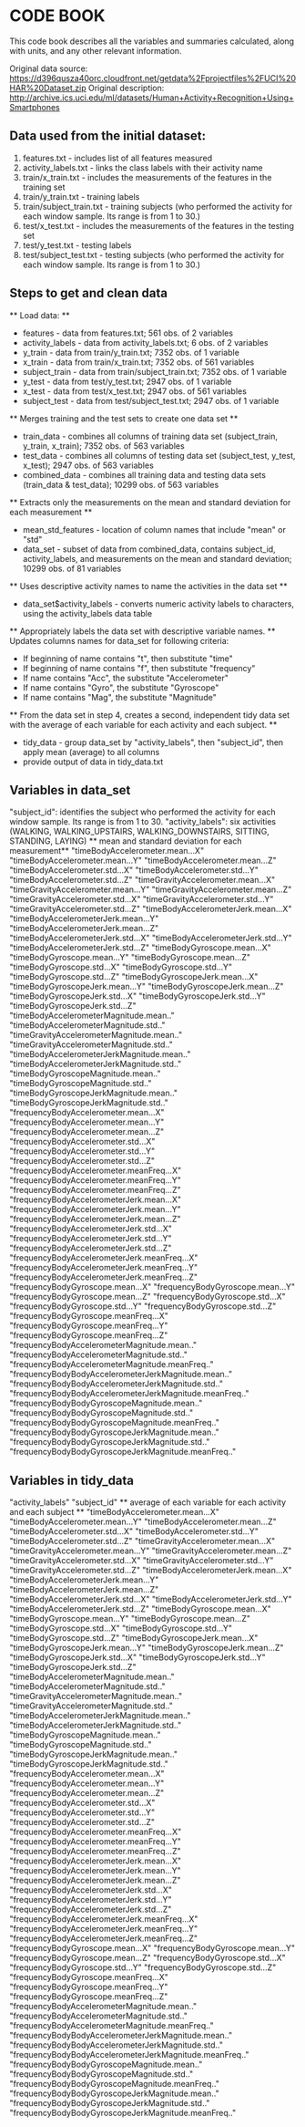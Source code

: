 # CODE BOOK
This code book describes all the variables and summaries calculated, along with units, and any other relevant information.

Original data source: https://d396qusza40orc.cloudfront.net/getdata%2Fprojectfiles%2FUCI%20HAR%20Dataset.zip
Original description: http://archive.ics.uci.edu/ml/datasets/Human+Activity+Recognition+Using+Smartphones

## Data used from the initial dataset: 
1. features.txt - includes list of all features measured
2. activity_labels.txt - links the class labels with their activity name
3. train/x_train.txt - includes the measurements of the features in the training set
4. train/y_train.txt - training labels
5. train/subject_train.txt - training subjects (who performed the activity for each window sample. Its range is from 1 to 30.)
6. test/x_test.txt - includes the measurements of the features in the testing set
7. test/y_test.txt - testing labels
8. test/subject_test.txt - testing subjects (who performed the activity for each window sample. Its range is from 1 to 30.)

## Steps to get and clean data
** Load data: **
* features - data from features.txt; 561 obs. of 2 variables
* activity_labels - data from activity_labels.txt; 6 obs. of 2 variables
* y_train - data from train/y_train.txt; 7352 obs. of 1 variable
* x_train - data from train/x_train.txt; 7352 obs. of 561 variables
* subject_train - data from train/subject_train.txt; 7352 obs. of 1 variable
* y_test - data from test/y_test.txt; 2947 obs. of 1 variable
* x_test - data from test/x_test.txt; 2947 obs. of 561 variables
* subject_test - data from test/subject_test.txt; 2947 obs. of 1 variable

** Merges training and the test sets to create one data set **
* train_data - combines all columns of training data set (subject_train, y_train, x_train); 7352 obs. of 563 variables
* test_data - combines all columns of testing data set (subject_test, y_test, x_test); 2947 obs. of 563 variables
* combined_data - combines all training data and testing data sets (train_data & test_data); 10299 obs. of 563 variables

** Extracts only the measurements on the mean and standard deviation for each measurement **
* mean_std_features - location of column names that include "mean" or "std"
* data_set - subset of data from combined_data, contains subject_id, activity_labels, and measurements on the mean and standard deviation; 10299 obs. of 81 variables

** Uses descriptive activity names to name the activities in the data set **
* data_set$activity_labels - converts numeric activity labels to characters, using the activity_labels data table

** Appropriately labels the data set with descriptive variable names. **
Updates columns names for data_set for following criteria:
* If beginning of name contains "t", then substitute "time"
* If beginning of name contains "f", then substitute "frequency"
* If name contains "Acc", the substitute "Accelerometer"
* If name contains "Gyro", the substitute "Gyroscope"
* If name contains "Mag", the substitute "Magnitude"

** From the data set in step 4, creates a second, independent tidy data set with the average of each variable for each activity and each subject. **
* tidy_data - group data_set by "activity_labels", then "subject_id", then apply mean (average) to all columns
* provide output of data in tidy_data.txt

## Variables in data_set
"subject_id": identifies the subject who performed the activity for each window sample. Its range is from 1 to 30. 
"activity_labels": six activities (WALKING, WALKING_UPSTAIRS, WALKING_DOWNSTAIRS, SITTING, STANDING, LAYING)
** mean and standard deviation for each measurement**
"timeBodyAccelerometer.mean...X"
"timeBodyAccelerometer.mean...Y"
"timeBodyAccelerometer.mean...Z"
"timeBodyAccelerometer.std...X"
"timeBodyAccelerometer.std...Y"
"timeBodyAccelerometer.std...Z"
"timeGravityAccelerometer.mean...X"
"timeGravityAccelerometer.mean...Y"
"timeGravityAccelerometer.mean...Z"
"timeGravityAccelerometer.std...X"
"timeGravityAccelerometer.std...Y"
"timeGravityAccelerometer.std...Z"
"timeBodyAccelerometerJerk.mean...X"
"timeBodyAccelerometerJerk.mean...Y"
"timeBodyAccelerometerJerk.mean...Z"
"timeBodyAccelerometerJerk.std...X"
"timeBodyAccelerometerJerk.std...Y"
"timeBodyAccelerometerJerk.std...Z"
"timeBodyGyroscope.mean...X"
"timeBodyGyroscope.mean...Y"
"timeBodyGyroscope.mean...Z"
"timeBodyGyroscope.std...X"
"timeBodyGyroscope.std...Y"
"timeBodyGyroscope.std...Z"
"timeBodyGyroscopeJerk.mean...X"
"timeBodyGyroscopeJerk.mean...Y"
"timeBodyGyroscopeJerk.mean...Z"
"timeBodyGyroscopeJerk.std...X"
"timeBodyGyroscopeJerk.std...Y"
"timeBodyGyroscopeJerk.std...Z"
"timeBodyAccelerometerMagnitude.mean.."
"timeBodyAccelerometerMagnitude.std.."
"timeGravityAccelerometerMagnitude.mean.."
"timeGravityAccelerometerMagnitude.std.."
"timeBodyAccelerometerJerkMagnitude.mean.."
"timeBodyAccelerometerJerkMagnitude.std.."
"timeBodyGyroscopeMagnitude.mean.."
"timeBodyGyroscopeMagnitude.std.."
"timeBodyGyroscopeJerkMagnitude.mean.."
"timeBodyGyroscopeJerkMagnitude.std.."
"frequencyBodyAccelerometer.mean...X"
"frequencyBodyAccelerometer.mean...Y"
"frequencyBodyAccelerometer.mean...Z"
"frequencyBodyAccelerometer.std...X"
"frequencyBodyAccelerometer.std...Y"
"frequencyBodyAccelerometer.std...Z"
"frequencyBodyAccelerometer.meanFreq...X"
"frequencyBodyAccelerometer.meanFreq...Y"
"frequencyBodyAccelerometer.meanFreq...Z"
"frequencyBodyAccelerometerJerk.mean...X"
"frequencyBodyAccelerometerJerk.mean...Y"
"frequencyBodyAccelerometerJerk.mean...Z"
"frequencyBodyAccelerometerJerk.std...X"
"frequencyBodyAccelerometerJerk.std...Y"
"frequencyBodyAccelerometerJerk.std...Z"
"frequencyBodyAccelerometerJerk.meanFreq...X"
"frequencyBodyAccelerometerJerk.meanFreq...Y"
"frequencyBodyAccelerometerJerk.meanFreq...Z"
"frequencyBodyGyroscope.mean...X"
"frequencyBodyGyroscope.mean...Y"
"frequencyBodyGyroscope.mean...Z"
"frequencyBodyGyroscope.std...X"
"frequencyBodyGyroscope.std...Y"
"frequencyBodyGyroscope.std...Z"
"frequencyBodyGyroscope.meanFreq...X"
"frequencyBodyGyroscope.meanFreq...Y"
"frequencyBodyGyroscope.meanFreq...Z"
"frequencyBodyAccelerometerMagnitude.mean.."
"frequencyBodyAccelerometerMagnitude.std.."
"frequencyBodyAccelerometerMagnitude.meanFreq.."
"frequencyBodyBodyAccelerometerJerkMagnitude.mean.."
"frequencyBodyBodyAccelerometerJerkMagnitude.std.."
"frequencyBodyBodyAccelerometerJerkMagnitude.meanFreq.."
"frequencyBodyBodyGyroscopeMagnitude.mean.."
"frequencyBodyBodyGyroscopeMagnitude.std.."
"frequencyBodyBodyGyroscopeMagnitude.meanFreq.."
"frequencyBodyBodyGyroscopeJerkMagnitude.mean.."
"frequencyBodyBodyGyroscopeJerkMagnitude.std.."
"frequencyBodyBodyGyroscopeJerkMagnitude.meanFreq.."

## Variables in tidy_data
"activity_labels"
"subject_id"
** average of each variable for each activity and each subject **
"timeBodyAccelerometer.mean...X"
"timeBodyAccelerometer.mean...Y"
"timeBodyAccelerometer.mean...Z"
"timeBodyAccelerometer.std...X"
"timeBodyAccelerometer.std...Y"
"timeBodyAccelerometer.std...Z"
"timeGravityAccelerometer.mean...X"
"timeGravityAccelerometer.mean...Y"
"timeGravityAccelerometer.mean...Z"
"timeGravityAccelerometer.std...X"
"timeGravityAccelerometer.std...Y"
"timeGravityAccelerometer.std...Z"
"timeBodyAccelerometerJerk.mean...X"
"timeBodyAccelerometerJerk.mean...Y"
"timeBodyAccelerometerJerk.mean...Z"
"timeBodyAccelerometerJerk.std...X"
"timeBodyAccelerometerJerk.std...Y"
"timeBodyAccelerometerJerk.std...Z"
"timeBodyGyroscope.mean...X"
"timeBodyGyroscope.mean...Y"
"timeBodyGyroscope.mean...Z"
"timeBodyGyroscope.std...X"
"timeBodyGyroscope.std...Y"
"timeBodyGyroscope.std...Z"
"timeBodyGyroscopeJerk.mean...X"
"timeBodyGyroscopeJerk.mean...Y"
"timeBodyGyroscopeJerk.mean...Z"
"timeBodyGyroscopeJerk.std...X"
"timeBodyGyroscopeJerk.std...Y"
"timeBodyGyroscopeJerk.std...Z"
"timeBodyAccelerometerMagnitude.mean.."
"timeBodyAccelerometerMagnitude.std.."
"timeGravityAccelerometerMagnitude.mean.."
"timeGravityAccelerometerMagnitude.std.."
"timeBodyAccelerometerJerkMagnitude.mean.."
"timeBodyAccelerometerJerkMagnitude.std.."
"timeBodyGyroscopeMagnitude.mean.."
"timeBodyGyroscopeMagnitude.std.."
"timeBodyGyroscopeJerkMagnitude.mean.."
"timeBodyGyroscopeJerkMagnitude.std.."
"frequencyBodyAccelerometer.mean...X"
"frequencyBodyAccelerometer.mean...Y"
"frequencyBodyAccelerometer.mean...Z"
"frequencyBodyAccelerometer.std...X"
"frequencyBodyAccelerometer.std...Y"
"frequencyBodyAccelerometer.std...Z"
"frequencyBodyAccelerometer.meanFreq...X"
"frequencyBodyAccelerometer.meanFreq...Y"
"frequencyBodyAccelerometer.meanFreq...Z"
"frequencyBodyAccelerometerJerk.mean...X"
"frequencyBodyAccelerometerJerk.mean...Y"
"frequencyBodyAccelerometerJerk.mean...Z"
"frequencyBodyAccelerometerJerk.std...X"
"frequencyBodyAccelerometerJerk.std...Y"
"frequencyBodyAccelerometerJerk.std...Z"
"frequencyBodyAccelerometerJerk.meanFreq...X"
"frequencyBodyAccelerometerJerk.meanFreq...Y"
"frequencyBodyAccelerometerJerk.meanFreq...Z"
"frequencyBodyGyroscope.mean...X"
"frequencyBodyGyroscope.mean...Y"
"frequencyBodyGyroscope.mean...Z"
"frequencyBodyGyroscope.std...X"
"frequencyBodyGyroscope.std...Y"
"frequencyBodyGyroscope.std...Z"
"frequencyBodyGyroscope.meanFreq...X"
"frequencyBodyGyroscope.meanFreq...Y"
"frequencyBodyGyroscope.meanFreq...Z"
"frequencyBodyAccelerometerMagnitude.mean.."
"frequencyBodyAccelerometerMagnitude.std.."
"frequencyBodyAccelerometerMagnitude.meanFreq.."
"frequencyBodyBodyAccelerometerJerkMagnitude.mean.."
"frequencyBodyBodyAccelerometerJerkMagnitude.std.."
"frequencyBodyBodyAccelerometerJerkMagnitude.meanFreq.."
"frequencyBodyBodyGyroscopeMagnitude.mean.."
"frequencyBodyBodyGyroscopeMagnitude.std.."
"frequencyBodyBodyGyroscopeMagnitude.meanFreq.."
"frequencyBodyBodyGyroscopeJerkMagnitude.mean.."
"frequencyBodyBodyGyroscopeJerkMagnitude.std.."
"frequencyBodyBodyGyroscopeJerkMagnitude.meanFreq.."
